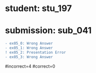# student: stu_197
# submission: sub_041

```diff
- ex05_0: Wrong Answer
- ex05_1: Wrong Answer
! ex05_2: Presentation Error
- ex05_3: Wrong Answer
```
#incorrect=4
#correct=0
